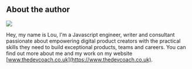 
## About the author

![](https://i2.wp.com/www.thedevcoach.co.uk/wp-content/uploads/2017/06/17837642_1521177197893117_1982945782_o-1024x682.jpg?resize=760%2C506)

Hey, my name is Lou, I'm a Javascript engineer, writer and consultant passionate about empowering digital product creators with the practical skills they need to build exceptional products, teams and careers. You can find out more about me and my work on my website [www.thedevcoach.co.uk](https://www.thedevcoach.co.uk).


